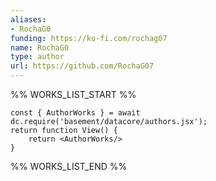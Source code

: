 ```yaml
---
aliases:
- RochaG0
funding: https://ko-fi.com/rochag07
name: RochaG0
type: author
url: https://github.com/RochaG07
---
```



%% WORKS_LIST_START %%

```datacorejsx
const { AuthorWorks } = await dc.require('basement/datacore/authors.jsx');
return function View() {
    return <AuthorWorks/>
}
```
%% WORKS_LIST_END %%